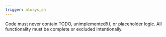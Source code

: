 ```yaml
---
trigger: always_on
---
```


Code must never contain TODO, unimplemented!(), or placeholder logic. All functionality must be complete or excluded intentionally.